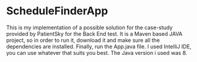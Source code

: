 # ScheduleFinderApp
This is my implementation of a possible solution for the case-study provided by PatientSky for the Back End test. It is a Maven based JAVA project, so in order to run it, download it and make sure all the dependencies are installed. Finally, run the App.java file. I used IntelliJ IDE, you can use whatever that suits you best. The Java version i used was 8.
